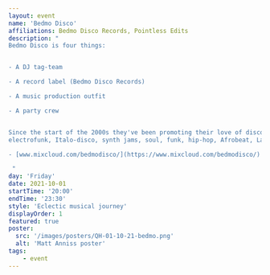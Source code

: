 ```yaml
---
layout: event
name: 'Bedmo Disco'
affiliations: Bedmo Disco Records, Pointless Edits
description: "
Bedmo Disco is four things:


- A DJ tag-team

- A record label (Bedmo Disco Records)

- A music production outfit

- A party crew


Since the start of the 2000s they've been promoting their love of disco, boogie, 
electrofunk, Italo-disco, synth jams, soul, funk, hip-hop, Afrobeat, Latin grooves, proto-house and other goodtime grooves to the masses, both in Bristol and further afield.

- [www.mixcloud.com/bedmodisco/](https://www.mixcloud.com/bedmodisco/)

 "
day: 'Friday'
date: 2021-10-01
startTime: '20:00'
endTime: '23:30'
style: 'Eclectic musical journey'
displayOrder: 1
featured: true
poster:
  src: '/images/posters/QH-01-10-21-bedmo.png'
  alt: 'Matt Anniss poster'
tags:
    - event
---
```

